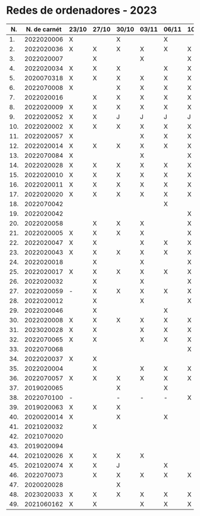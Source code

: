 # Redes de ordenadores - 2023

|N.|N. de carnét|23/10|27/10|30/10|03/11|06/11|10/11|13/11|17/11|20/11|
|--|----------|-----|-----|-----|-----|-----|-----|-----|-----|-----|
|1.|2022020006|X||X||X||X|||X|
|2.|2022020036|X|X|X|X|X|X|X|X|X|
|3.|2022020007||X||X||X||X||
|4.|2022020034|X|X|X||X|X|X|X|X|
|5.|2020070318|X|X|X|X|X|X|X|X|X|
|6.|2022070008|X||X|X|X|X|X|X||
|7.|2022020016||X|X|X|X|X|X||X|
|8.|2022020009|X|X|X|X|X|X|X|X|X|
|9.|2022020052|X|X|J|J|J|J|J|J|J|
|10.|2022020002|X|X|X|X|X|X|X|X|X|
|11.|2022020057|X|||X|X|X|X|X||
|12.|2022020014|X|X|X|X|X|X|X|X|X|
|13.|2022070084|X|||X||X||X|X|
|14.|2022020028|X|X|X|X|X|X||X|X|
|15.|2022020010|X|X|X|X|X|X|X|X|X|
|16.|2022020011|X|X|X|X|X|X|X|X|X|
|17.|2022020020|X|X|X|X|X|X|X|X|X|
|18.|2022070042|||||X||X|X|X|
|19.|2022020042||||||X||X|X|
|20.|2022020058||X|X|X||X|X||X|
|21.|2022020005|X|X|X|X||X||X|X|
|22.|2022020047|X|X||X|X|X|X|X|X|
|23.|2022020043|X|X|X|X|X|X|X|X|X|
|24.|2022020018||X||X||X||X||
|25.|2022020017|X|X|X|X|X|X|X|X|X|
|26.|2022020032||X||X||X||X||
|27.|2022020059|-|X|X|X|X|X|X|X|X|
|28.|2022020012||X||X||X||X||
|29.|2022020046||X|||X|||X|X|
|30.|2022020008|X|X|X|X|X|X|X||X|
|31.|2023020028|X|X||X|X|X||X|X|
|32.|2022070065|X|X||X|X|X|X|X|X|
|33.|2022070068||||||X||||
|34.|2022020037|X|X||||||X||
|35.|2022020004||X||X|X|X|X|X|X|
|36.|2022070057|X|X|X|X|X|X|X|X|X|
|37.|2019020065|||X||X||X|X|X|
|38.|2022070100|-||-|-|-|X|X|X||
|39.|2019020063|X|X|X||||X||X|
|40.|2020020014|X||X||X||X||X|
|41.|2021020032||X||||||||
|42.|2021070020|||||||X|X||
|43.|2019020094||||||||||
|44.|2021020026|X|X|X|X||||X|X|
|45.|2021020074|X|X|J||X||X|||
|46.|2022070073||X|X|X|X|X|X|X|X|
|47.|2020020028|||X||||X||X|
|48.|2023020033|X|X|X|X|X|X|X|X|X|
|49.|2021060162|X|X||X|X|X|X|X|X|
